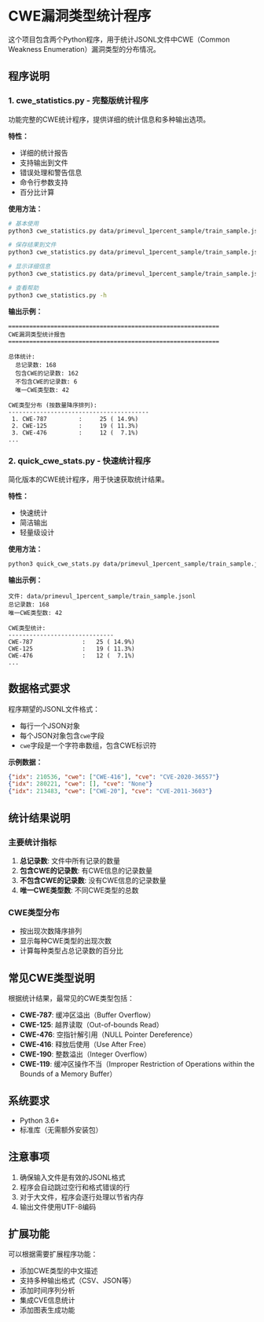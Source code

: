 # CWE漏洞类型统计程序

这个项目包含两个Python程序，用于统计JSONL文件中CWE（Common Weakness Enumeration）漏洞类型的分布情况。

## 程序说明

### 1. cwe_statistics.py - 完整版统计程序

功能完整的CWE统计程序，提供详细的统计信息和多种输出选项。

**特性：**
- 详细的统计报告
- 支持输出到文件
- 错误处理和警告信息
- 命令行参数支持
- 百分比计算

**使用方法：**
```bash
# 基本使用
python3 cwe_statistics.py data/primevul_1percent_sample/train_sample.jsonl

# 保存结果到文件
python3 cwe_statistics.py data/primevul_1percent_sample/train_sample.jsonl -o results.txt

# 显示详细信息
python3 cwe_statistics.py data/primevul_1percent_sample/train_sample.jsonl -v

# 查看帮助
python3 cwe_statistics.py -h
```

**输出示例：**
```
============================================================
CWE漏洞类型统计报告
============================================================

总体统计:
  总记录数: 168
  包含CWE的记录数: 162
  不包含CWE的记录数: 6
  唯一CWE类型数: 42

CWE类型分布 (按数量降序排列):
----------------------------------------
 1. CWE-787         :     25 ( 14.9%)
 2. CWE-125         :     19 ( 11.3%)
 3. CWE-476         :     12 (  7.1%)
...
```

### 2. quick_cwe_stats.py - 快速统计程序

简化版本的CWE统计程序，用于快速获取统计结果。

**特性：**
- 快速统计
- 简洁输出
- 轻量级设计

**使用方法：**
```bash
python3 quick_cwe_stats.py data/primevul_1percent_sample/train_sample.jsonl
```

**输出示例：**
```
文件: data/primevul_1percent_sample/train_sample.jsonl
总记录数: 168
唯一CWE类型数: 42

CWE类型统计:
------------------------------
CWE-787              :   25 ( 14.9%)
CWE-125              :   19 ( 11.3%)
CWE-476              :   12 (  7.1%)
...
```

## 数据格式要求

程序期望的JSONL文件格式：
- 每行一个JSON对象
- 每个JSON对象包含`cwe`字段
- `cwe`字段是一个字符串数组，包含CWE标识符

**示例数据：**
```json
{"idx": 210536, "cwe": ["CWE-416"], "cve": "CVE-2020-36557"}
{"idx": 280221, "cwe": [], "cve": "None"}
{"idx": 213483, "cwe": ["CWE-20"], "cve": "CVE-2011-3603"}
```

## 统计结果说明

### 主要统计指标

1. **总记录数**: 文件中所有记录的数量
2. **包含CWE的记录数**: 有CWE信息的记录数量
3. **不包含CWE的记录数**: 没有CWE信息的记录数量
4. **唯一CWE类型数**: 不同CWE类型的总数

### CWE类型分布

- 按出现次数降序排列
- 显示每种CWE类型的出现次数
- 计算每种类型占总记录数的百分比

## 常见CWE类型说明

根据统计结果，最常见的CWE类型包括：

- **CWE-787**: 缓冲区溢出（Buffer Overflow）
- **CWE-125**: 越界读取（Out-of-bounds Read）
- **CWE-476**: 空指针解引用（NULL Pointer Dereference）
- **CWE-416**: 释放后使用（Use After Free）
- **CWE-190**: 整数溢出（Integer Overflow）
- **CWE-119**: 缓冲区操作不当（Improper Restriction of Operations within the Bounds of a Memory Buffer）

## 系统要求

- Python 3.6+
- 标准库（无需额外安装包）

## 注意事项

1. 确保输入文件是有效的JSONL格式
2. 程序会自动跳过空行和格式错误的行
3. 对于大文件，程序会逐行处理以节省内存
4. 输出文件使用UTF-8编码

## 扩展功能

可以根据需要扩展程序功能：

- 添加CWE类型的中文描述
- 支持多种输出格式（CSV、JSON等）
- 添加时间序列分析
- 集成CVE信息统计
- 添加图表生成功能
